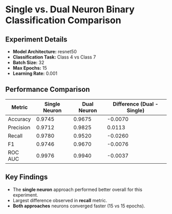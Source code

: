 # Single vs. Dual Neuron Binary Classification Comparison

## Experiment Details

- **Model Architecture:** resnet50
- **Classification Task:** Class 4 vs Class 7
- **Batch Size:** 32
- **Max Epochs:** 15
- **Learning Rate:** 0.001

## Performance Comparison

| Metric | Single Neuron | Dual Neuron | Difference (Dual - Single) |
| ------ | ------------- | ---------- | -------------------------- |
| Accuracy | 0.9745 | 0.9675 | -0.0070 |
| Precision | 0.9712 | 0.9825 | 0.0113 |
| Recall | 0.9780 | 0.9520 | -0.0260 |
| F1 | 0.9746 | 0.9670 | -0.0076 |
| ROC AUC | 0.9976 | 0.9940 | -0.0037 |

## Key Findings

- The **single neuron** approach performed better overall for this experiment.
- Largest difference observed in **recall** metric.
- **Both approaches** neurons converged faster (15 vs 15 epochs).

